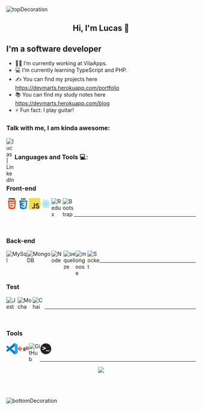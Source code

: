![topDecoration](https://github.com/LucasSilvaMarts/LucasSilvaMarts/blob/main/wave.svg)

<h2 align="center">Hi, I'm Lucas 🖖</h2>


## I'm a software developer
- 👨‍💻 I’m currently working at VilaApps.
- 💻 I’m currently learning TypeScript and PHP.
- ✍ You can find my projects here https://devmarts.herokuapp.com/portfolio
- 📚 You can find my study notes here https://devmarts.herokuapp.com/blog
- ⚡ Fun fact: I play guitar!
### Talk with me, I am kinda awesome:
[<img align="left" alt="lucas | LinkedIn" width="22px" src="https://image.flaticon.com/icons/png/512/174/174857.png" />][linkedin]

<br />

### Languages and Tools 💻:
<br />

### Front-end
[<img align="left" alt="HTML5" width="30px" src="https://raw.githubusercontent.com/github/explore/80688e429a7d4ef2fca1e82350fe8e3517d3494d/topics/html/html.png" />][youtube]
[<img align="left" alt="CSS3" width="30px" src="https://raw.githubusercontent.com/github/explore/80688e429a7d4ef2fca1e82350fe8e3517d3494d/topics/css/css.png" />][youtube]
[<img align="left" alt="JavaScript" width="30px" src="https://raw.githubusercontent.com/github/explore/80688e429a7d4ef2fca1e82350fe8e3517d3494d/topics/javascript/javascript.png" />][youtube]
[<img align="left" alt="React" width="30px" src="https://raw.githubusercontent.com/github/explore/80688e429a7d4ef2fca1e82350fe8e3517d3494d/topics/react/react.png" />][youtube]
[<img align="left" alt="Redux" width="30px" src="https://bognarjunior.files.wordpress.com/2018/08/download.png?w=256" />][youtube]
[<img align="left" alt="Bootstrap" width="30px" src="https://cdn.iconscout.com/icon/free/png-512/bootstrap-6-1175203.png" />][youtube]
<br />
<br />
<hr>

<br />

### Back-end
[<img align="left" alt="MySql" width="55px" src="https://marcas-logos.net/wp-content/uploads/2020/11/MySQL-logo.png" />][youtube]
[<img align="left" alt="MongoDB" width="65px" src="https://assets.zabbix.com/img/brands/mongodb.svg" />][youtube]
[<img align="left" alt="Node" width="32px" src="https://cdn-icons-png.flaticon.com/512/919/919825.png" />][youtube]
[<img align="left" alt="sequelize" width="32px" src="https://cdn.freebiesupply.com/logos/large/2x/sequelize-logo-png-transparent.png" />][youtube]
[<img align="left" alt="mongoose" width="32px" src="https://spng.pngfind.com/pngs/s/430-4309574_mongoose-js-logo-hd-png-download.png" />][youtube]
[<img align="left" alt="Socket" width="32px" src="https://e7.pngegg.com/pngimages/307/948/png-clipart-socket-io-node-js-javascript-network-socket-websocket-electrical-cable-angle-triangle.png" />][youtube]
<br />
<hr>

<br />

### Test
[<img align="left" alt="Jest" width="30px" src="https://jestjs.io/img/jest.png" />][youtube]
[<img align="left" alt="Mocha" width="40px" src="https://camo.githubusercontent.com/58045a79a69afea4cab1cea6def6d911fba3956cf5fd683addf41c032aa64088/68747470733a2f2f636c6475702e636f6d2f78465646784f696f41552e737667" />][youtube]
[<img align="left" alt="Chai" width="32px" src="https://camo.githubusercontent.com/7ecbd4531436e4f20c1dba52a4fd4ac367cfcc20a2f62cfe7a10f32da306afc6/687474703a2f2f636861696a732e636f6d2f696d672f636861692d6c6f676f2e706e67" />][youtube]
<br />
<hr>

<br />

### Tools
[<img align="left" alt="Visual Studio Code" width="30px" src="https://raw.githubusercontent.com/github/explore/80688e429a7d4ef2fca1e82350fe8e3517d3494d/topics/visual-studio-code/visual-studio-code.png" />][youtube]
[<img align="left" alt="Git" width="30px" src="https://raw.githubusercontent.com/github/explore/80688e429a7d4ef2fca1e82350fe8e3517d3494d/topics/git/git.png" />][youtube]
[<img align="left" alt="GitHub" width="30px" src="https://github.com/LucasSilvaMarts/LucasSilvaMarts/blob/main/logo_github_icon_143196.png" />][youtube]
[<img align="left" alt="Terminal" width="30px" src="https://raw.githubusercontent.com/github/explore/80688e429a7d4ef2fca1e82350fe8e3517d3494d/topics/terminal/terminal.png" />][youtube]
<!--[<img align="left" alt="python" width="26px" src="https://raw.githubusercontent.com/github/explore/80688e429a7d4ef2fca1e82350fe8e3517d3494d/topics/python/python.png" />][youtube]-->
<br />
<br />
<hr>

<!--
<details>
  <summary>:zap: GitHub Stats</summary>
</details>
-->

 <!--![Lucas' GitHub stats](https://github-readme-stats.vercel.app/api?username=LucasSilvaMarts&show_icons=true&theme=tokyonight)-->

 <p align="center">
  <img src = "https://github-readme-stats.vercel.app/api?username=LucasSilvaMarts&show_icons=true&theme=tokyonight">
</p>


[website]: https://holistic-developer.com/
[youtube]: https://www.youtube.com/
[instagram]: https://www.instagram.com/
[linkedin]: https://linkedin.com/in/lucassilvamarts
[portfolio]: https://github.com/LucasSilvaMarts

<br />
<br />

![bottomDecoration](https://github.com/LucasSilvaMarts/LucasSilvaMarts/blob/main/wave%20bottom.svg)
